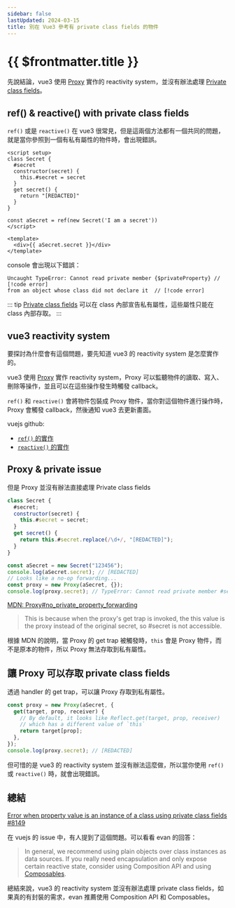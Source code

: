 ```yaml
---
sidebar: false
lastUpdated: 2024-03-15
title: 別在 Vue3 參考有 private class fields 的物件
---
```


# {{ $frontmatter.title }}


先說結論，vue3 使用 [Proxy](https://developer.mozilla.org/en-US/docs/Web/JavaScript/Reference/Global_Objects/Proxy) 實作的 reactivity system，並沒有辦法處理 [Private class fields]( https://developer.mozilla.org/en-US/docs/Web/JavaScript/Reference/Classes/Private_class_fields)。

## ref() & reactive() with private class fields

 `ref()` 或是 `reactive()` 在 vue3 很常見，但是這兩個方法都有一個共同的問題，就是當你參照到一個有私有屬性的物件時，會出現錯誤。

``` vue
<script setup>
class Secret {
  #secret
  constructor(secret) {
    this.#secret = secret
  }
  get secret() {
    return "[REDACTED]"
  }
}

const aSecret = ref(new Secret('I am a secret'))
</script>

<template>
  <div>{{ aSecret.secret }}</div>
</template>
```

console 會出現以下錯誤：

```
Uncaught TypeError: Cannot read private member {$privateProperty} // [!code error]
from an object whose class did not declare it  // [!code error]
```

::: tip
[Private class fields]( https://developer.mozilla.org/en-US/docs/Web/JavaScript/Reference/Classes/Private_class_fields) 可以在 class 內部宣告私有屬性，這些屬性只能在 class 內部存取。
:::




## vue3 reactivity system

要探討為什麼會有這個問題，要先知道 vue3 的 reactivity system 是怎麼實作的。

vue3 使用 [Proxy](https://developer.mozilla.org/en-US/docs/Web/JavaScript/Reference/Global_Objects/Proxy) 實作 reactivity system，Proxy 可以監聽物件的讀取、寫入、刪除等操作，並且可以在這些操作發生時觸發 callback。

`ref()` 和 `reactive()` 會將物件包裝成 Proxy 物件，當你對這個物件進行操作時，Proxy 會觸發 callback，然後通知 vue3 去更新畫面。

vuejs github:
- [`ref()` 的實作](https://github.com/vuejs/core/blob/main/packages/reactivity/src/ref.ts#L287)
- [`reactive()` 的實作](https://github.com/vuejs/core/blob/main/packages/reactivity/src/reactive.ts#L273)

## Proxy & private issue

但是 Proxy 並沒有辦法直接處理 Private class fields

``` js
class Secret {
  #secret;
  constructor(secret) {
    this.#secret = secret;
  }
  get secret() {
    return this.#secret.replace(/\d+/, "[REDACTED]");
  }
}

const aSecret = new Secret("123456");
console.log(aSecret.secret); // [REDACTED]
// Looks like a no-op forwarding...
const proxy = new Proxy(aSecret, {});
console.log(proxy.secret); // TypeError: Cannot read private member #secret from an object whose class did not declare it
```


[MDN: Proxy#no_private_property_forwarding](https://developer.mozilla.org/en-US/docs/Web/JavaScript/Reference/Global_Objects/Proxy#no_private_property_forwarding)

> This is because when the proxy's get trap is invoked, the this value is the proxy instead of the original secret, so #secret is not accessible.


根據 MDN 的說明，當 Proxy 的 get trap 被觸發時，`this` 會是 Proxy 物件，而不是原本的物件，所以 Proxy 無法存取到私有屬性。

## 讓 Proxy 可以存取 private class fields

透過 handler 的 get trap，可以讓 Proxy 存取到私有屬性。

```js
const proxy = new Proxy(aSecret, {
  get(target, prop, receiver) {
    // By default, it looks like Reflect.get(target, prop, receiver)
    // which has a different value of `this`
    return target[prop];
  },
});
console.log(proxy.secret); // [REDACTED]
```

但可惜的是 vue3 的 reactivity system 並沒有辦法這麼做，所以當你使用 `ref()` 或 `reactive()` 時，就會出現錯誤。

## 總結

[Error when property value is an instance of a class using private class fields #8149](https://github.com/vuejs/core/issues/8149#issuecomment-1521009456)

在 vuejs 的 issue 中，有人提到了這個問題。可以看看 evan 的回答：

> In general, we recommend using plain objects over class instances as data sources. If you really need encapsulation and only expose certain reactive state, consider using Composition API and using [Composables](https://vuejs.org/guide/reusability/composables.html).

總結來說，vue3 的 reactivity system 並沒有辦法處理 private class fields，如果真的有封裝的需求，evan 推薦使用 Composition API 和 Composables。